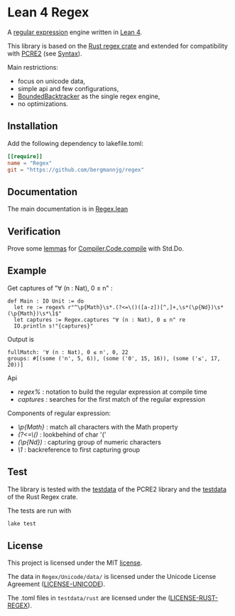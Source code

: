 # Lean 4 Regex

A [regular expression](https://en.wikipedia.org/wiki/Regular_expression) engine written in
[Lean 4](https://github.com/leanprover/lean4).

This library is based on the [Rust regex crate](https://docs.rs/regex/latest/regex/)
and extended for compatibility with [PCRE2](https://www.pcre.org/)
(see [Syntax](https://bergmannjg.github.io/regex/Regex.html#Syntax)).

Main restrictions:

- focus on unicode data,
- simple api and few configurations,
- [BoundedBacktracker](https://bergmannjg.github.io/regex/Regex/Backtrack.html) as the single regex engine,
- no optimizations.

## Installation

Add the following dependency to lakefile.toml:

```toml
[[require]]
name = "Regex"
git = "https://github.com/bergmannjg/regex"
```

## Documentation

The main documentation is in [Regex.lean](https://bergmannjg.github.io/regex/Regex.html)

## Verification

Prove some [lemmas](https://bergmannjg.github.io/regex/Regex/Compiler/Lemmas.html)
for [Compiler.Code.compile](https://bergmannjg.github.io/regex/Regex/Compiler/Compile.html#Compiler.Code.compile) with Std.Do.

## Example

Get captures of "∀ (n : Nat), 0 ≤ n" :

```lean
def Main : IO Unit := do
  let re := regex% r"^\p{Math}\s*.(?<=\()([a-z])[^,]+,\s*(\p{Nd})\s*(\p{Math})\s*\1$"
  let captures := Regex.captures "∀ (n : Nat), 0 ≤ n" re
  IO.println s!"{captures}"
```

Output is

```lean
fullMatch: '∀ (n : Nat), 0 ≤ n', 0, 22
groups: #[(some ('n', 5, 6)), (some ('0', 15, 16)), (some ('≤', 17, 20))]
```

Api

- *regex%* : notation to build the regular expression at compile time
- *captures* : searches for the first match of the  regular expression

Components of regular expression:

- *\p{Math}* : match all characters with the Math property
- *(?<=\\()* : lookbehind of char '('
- *(\p{Nd})* : capturing group of numeric characters
- *\1* : backreference to first capturing group

## Test

The library is tested
with the [testdata](./testdata/pcre) of the PCRE2 library
and the [testdata](./testdata/rust) of the Rust Regex crate.

The tests are run with

```sh
lake test
```

## License

This project is licensed under the MIT [license](./LICENSE).

The data in `Regex/Unicode/data/` is licensed under the Unicode
License Agreement
([LICENSE-UNICODE](https://www.unicode.org/copyright.html#License)).

The .toml files in `testdata/rust` are licensed under the
([LICENSE-RUST-REGEX](https://github.com/rust-lang/regex/blob/master/LICENSE-MIT)).
